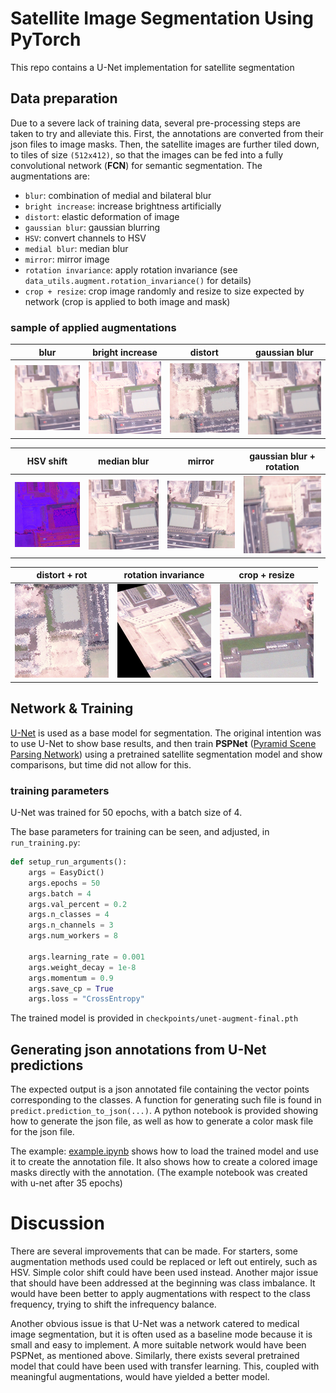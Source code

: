 # Satellite Image Segmentation Using PyTorch # 

This repo contains a U-Net implementation for satellite segmentation 


## Data preparation ##

Due to a severe lack of training data, several pre-processing steps are taken to try and 
alleviate this. First, the annotations are converted from their json files to image masks. Then, the satellite images are further tiled
down, to tiles of size `(512x412)`, so that the images can be fed into a fully convolutional network (**FCN**) for semantic segmentation.
The augmentations are: 
  - `blur`: combination of medial and bilateral blur
  - `bright increase`: increase brightness artificially
  - `distort`: elastic deformation of image
  - `gaussian blur`: gaussian blurring
  - `HSV`: convert channels to HSV
  - `medial blur`: median blur
  - `mirror`: mirror image
  - `rotation invariance`: apply rotation invariance (see `data_utils.augment.rotation_invariance()` for details)
  - `crop + resize`: crop image randomly and resize to size expected by network (crop is applied to both image and mask)

### sample of applied augmentations ###

blur |  bright increase  | distort  |  gaussian blur | 
:-------------------------:|:-------------------------:|:-------------------------:|:-------------------------:
![](docs/images/0_0-0_0-blur.png) |  ![](docs/images/0_0-0_0-bright.png)  |  ![](docs/images/0_0-0_0-distort.png) |  ![](docs/images/0_0-0_0-gauss.png) | 


| HSV shift  |  median blur  | mirror  |  gaussian blur + rotation
:-------------------------:|:-------------------------:|:-------------------------:|:-------------------------:
![](docs/images/0_0-0_0-hsv.png) |  ![](docs/images/0_0-0_0-med-blur.png)  |  ![](docs/images/0_0-0_0-mirror.png) |  ![](docs/images/0_0-0_0-gauss-rot.png)

| distort + rot  |  rotation invariance  | crop + resize  
:-------------------------:|:-------------------------:|:-------------------------:
![](docs/images/0_0-0_0-distort-rt.png) |  ![](docs/images/0_0-0_0-rt-inv.png)  |  ![](docs/images/0_0-0_0-crop-resize.png) 


## Network & Training ##

[U-Net](https://arxiv.org/abs/1505.04597) is used as a base model for segmentation. The original intention was to use U-Net to show base results,
and then train **PSPNet** ([Pyramid Scene Parsing Network](https://arxiv.org/abs/1612.01105)) using a pretrained satellite segmentation model and show comparisons, but time did not allow for this. 

### training parameters ###

U-Net was trained for 50 epochs, with a batch size of 4.

The base parameters for training can be seen, and adjusted, in `run_training.py`:


```python
def setup_run_arguments():
    args = EasyDict()
    args.epochs = 50
    args.batch = 4
    args.val_percent = 0.2
    args.n_classes = 4
    args.n_channels = 3
    args.num_workers = 8

    args.learning_rate = 0.001
    args.weight_decay = 1e-8
    args.momentum = 0.9
    args.save_cp = True
    args.loss = "CrossEntropy"
```

The trained model is provided in `checkpoints/unet-augment-final.pth`


## Generating json annotations from U-Net predictions ##

The expected output is a json annotated file containing the vector points corresponding to the classes. 
A function for generating such file is found in `predict.prediction_to_json(...)`. A python notebook
is provided showing how to generate the json file, as well as how to generate a color mask file for the json file. 

The example: [example.ipynb](https://github.com/obravo7/satellite-segmentation-pytorch/blob/master/example.ipynb) shows how
to load the trained model and use it to create the annotation file. It also shows how to create a colored image masks directly with the
annotation. (The example notebook was created with u-net after 35 epochs)


# Discussion #

There are several improvements that can be made. For starters, some augmentation methods used could be replaced 
or left out entirely, such as HSV. Simple color shift could have been used instead. Another major issue that should 
have been addressed at the beginning was class imbalance. It would have been better to apply augmentations with respect to
the class frequency, trying to shift the infrequency balance. 

Another obvious issue is that U-Net was a network catered to medical image segmentation, but it is often used as a baseline mode
because it is small and easy to implement. A more suitable network would have been PSPNet, as mentioned above. Similarly, 
there exists several pretrained model that could have been used with transfer learning. This, coupled with meaningful augmentations,
would have yielded a better model. 
